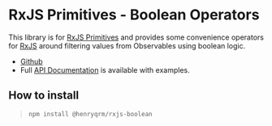 # RxJS Primitives - Boolean Operators

This library is for [RxJS Primitives](https://github.com/tanepiper/rxjs-primitives) and provides some convenience
operators for [RxJS](https://rxjs-dev.firebaseapp.com/) around filtering values from Observables using boolean logic.

- [Github](https://github.com/tanepiper/rxjs-primitives)
- Full [API Documentation](https://tanepiper.github.io/rxjs-primitives/) is available with examples.


## How to install

> `npm install @henryqrm/rxjs-boolean`
